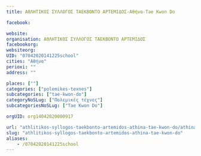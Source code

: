 ```yaml
---
title: ΑΘΛΗΤΙΚΟΣ ΣΥΛΛΟΓΟΣ ΤΑΕΚΒΟΝΤΟ ΑΡΤΕΜΙΔΟΣ-Αθήνα-Tae Kwon Do

facebook:

website:
organisation: ΑΘΛΗΤΙΚΟΣ ΣΥΛΛΟΓΟΣ ΤΑΕΚΒΟΝΤΟ ΑΡΤΕΜΙΔΟΣ
facebookorg:
websiteorg:
UID: "07042020141225school"
cities: "Αθήνα"
perioxi: ""
address: ""

places: [""]
categories: ["polemikes-texnes"]
subcategories: ["tae-kwon-do"]
categoryNoSLug: ["Πολεμικές τέχνες"]
subcategoriesNoSLug: ["Tae Kwon Do"]

orgUID: org14042020000917

url: "athlitikos-syllogos-taekbonto-artemidos-athina-tae-kwon-do/athina//"
slug: "athlitikos-syllogos-taekbonto-artemidos-athina-tae-kwon-do"
aliases:
    - /07042020141225school
---
```





